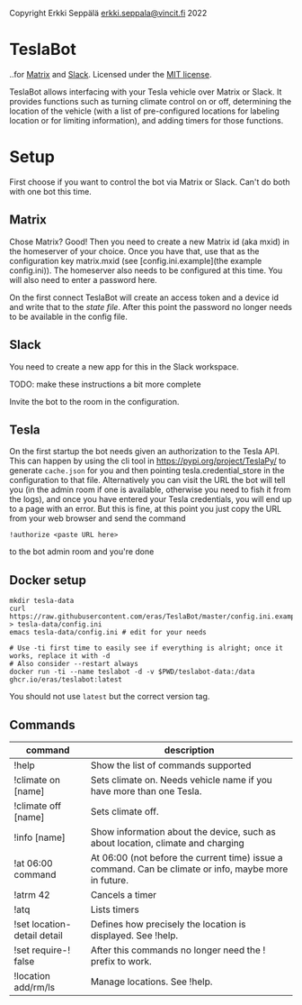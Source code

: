 Copyright Erkki Seppälä <erkki.seppala@vincit.fi> 2022

# TeslaBot

..for [Matrix](https://matrix.org) and
[Slack](https://slack.com). Licensed under the [MIT
license](LICENSE.MIT).

TeslaBot allows interfacing with your Tesla vehicle over Matrix or
Slack. It provides functions such as turning climate control on or
off, determining the location of the vehicle (with a list of
pre-configured locations for labeling location or for limiting
information), and adding timers for those functions.

# Setup

First choose if you want to control the bot via Matrix or Slack. Can't
do both with one bot this time.

## Matrix

Chose Matrix? Good! Then you need to create a new Matrix id (aka mxid)
in the homeserver of your choice. Once you have that, use that as the
configuration key matrix.mxid (see [config.ini.example](the example
config.ini)). The homeserver also needs to be configured at this
time. You will also need to enter a password here.

On the first connect TeslaBot will create an access token and a device
id and write that to the _state file_. After this point the password
no longer needs to be available in the config file.

## Slack

You need to create a new app for this in the Slack workspace.

TODO: make these instructions a bit more complete

Invite the bot to the room in the configuration.

## Tesla

On the first startup the bot needs given an authorization to the Tesla
API. This can happen by using the cli tool in
https://pypi.org/project/TeslaPy/ to generate `cache.json` for you and
then pointing tesla.credential_store in the configuration to that
file. Alternatively you can visit the URL the bot will tell you (in
the admin room if one is available, otherwise you need to fish it from
the logs), and once you have entered your Tesla credentials, you will
end up to a page with an error. But this is fine, at this point you
just copy the URL from your web browser and send the command

```
!authorize <paste URL here>
```

to the bot admin room and you're done

## Docker setup

```
mkdir tesla-data
curl https://raw.githubusercontent.com/eras/TeslaBot/master/config.ini.example > tesla-data/config.ini
emacs tesla-data/config.ini # edit for your needs

# Use -ti first time to easily see if everything is alright; once it works, replace it with -d
# Also consider --restart always
docker run -ti --name teslabot -d -v $PWD/teslabot-data:/data ghcr.io/eras/teslabot:latest
```
You should not use `latest` but the correct version tag.

## Commands

| command                     | description                                                                                           |
| ---                         | ---                                                                                                   |
| !help                       | Show the list of commands supported                                                                   |
| !climate on [name]          | Sets climate on. Needs vehicle name if you have more than one Tesla.                                  |
| !climate off [name]         | Sets climate off.                                                                                     |
| !info [name]                | Show information about the device, such as about location, climate and charging                       |
| !at 06:00 command           | At 06:00 (not before the current time) issue a command. Can be climate or info, maybe more in future. |
| !atrm 42                    | Cancels a timer                                                                                       |
| !atq                        | Lists timers                                                                                          |
| !set location-detail detail | Defines how precisely the location is displayed. See !help.                                           |
| !set require-! false        | After this commands no longer need the ! prefix to work.                                              |
| !location add/rm/ls         | Manage locations. See !help.                                                                          |
